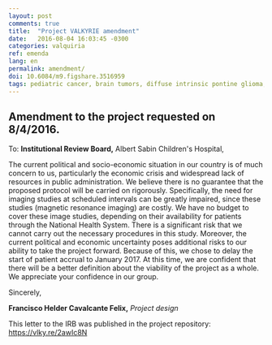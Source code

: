 ```yaml
---
layout: post
comments: true
title:  "Project VALKYRIE amendment"
date:   2016-08-04 16:03:45 -0300
categories: valquiria
ref: emenda
lang: en
permalink: amendment/
doi: 10.6084/m9.figshare.3516959
tags: pediatric cancer, brain tumors, diffuse intrinsic pontine glioma, clinical trial, amendment, project valkyrie
---
```


## Amendment to the project requested on 8/4/2016.

To: **Institutional Review Board,** Albert Sabin Children's Hospital,

 The current political and socio-economic situation in our country is of much concern to us, particularly the economic crisis and widespread lack of resources in public administration. We believe there is no guarantee that the proposed protocol will be carried on rigorously. Specifically, the need for imaging studies at scheduled intervals can be greatly impaired, since these studies (magnetic resonance imaging) are costly. We have no budget to cover these image studies, depending on their availability for patients through the National Health System. There is a significant risk that we cannot carry out the necessary procedures in this study. Moreover, the current political and economic uncertainty poses additional risks to our ability to take the project forward. Because of this, we chose to delay the start of patient accrual to January 2017. At this time, we are confident that there will be a better definition about the viability of the project as a whole.
 We appreciate your confidence in our group.

Sincerely,

**Francisco Helder Cavalcante Felix,**
_Project design_

This letter to the IRB was published in the project repository:
https://vlky.re/2awIc8N

